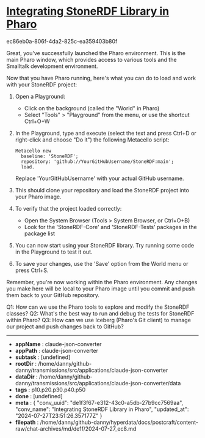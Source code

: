 # [Integrating StoneRDF Library in Pharo](https://claude.ai/chat/de1f3f67-e312-43c0-a5db-27b9cc7569aa)

ec86eb0a-806f-4da2-825c-ea359403b80f

 Great, you've successfully launched the Pharo environment. This is the main Pharo window, which provides access to various tools and the Smalltalk development environment.

Now that you have Pharo running, here's what you can do to load and work with your StoneRDF project:

1. Open a Playground:
   - Click on the background (called the "World" in Pharo)
   - Select "Tools" > "Playground" from the menu, or use the shortcut Ctrl+O+W

2. In the Playground, type and execute (select the text and press Ctrl+D or right-click and choose "Do it") the following Metacello script:

   ```smalltalk
   Metacello new
     baseline: 'StoneRDF';
     repository: 'github://YourGitHubUsername/StoneRDF:main';
     load.
   ```

   Replace 'YourGitHubUsername' with your actual GitHub username.

3. This should clone your repository and load the StoneRDF project into your Pharo image.

4. To verify that the project loaded correctly:
   - Open the System Browser (Tools > System Browser, or Ctrl+O+B)
   - Look for the 'StoneRDF-Core' and 'StoneRDF-Tests' packages in the package list

5. You can now start using your StoneRDF library. Try running some code in the Playground to test it out.

6. To save your changes, use the 'Save' option from the World menu or press Ctrl+S.

Remember, you're now working within the Pharo environment. Any changes you make here will be local to your Pharo image until you commit and push them back to your GitHub repository.

Q1: How can we use the Pharo tools to explore and modify the StoneRDF classes?
Q2: What's the best way to run and debug the tests for StoneRDF within Pharo?
Q3: How can we use Iceberg (Pharo's Git client) to manage our project and push changes back to GitHub?

---

* **appName** : claude-json-converter
* **appPath** : claude-json-converter
* **subtask** : [undefined]
* **rootDir** : /home/danny/github-danny/transmissions/src/applications/claude-json-converter
* **dataDir** : /home/danny/github-danny/transmissions/src/applications/claude-json-converter/data
* **tags** : p10.p20.p30.p40.p50
* **done** : [undefined]
* **meta** : {
  "conv_uuid": "de1f3f67-e312-43c0-a5db-27b9cc7569aa",
  "conv_name": "Integrating StoneRDF Library in Pharo",
  "updated_at": "2024-07-27T23:51:26.357177Z"
}
* **filepath** : /home/danny/github-danny/hyperdata/docs/postcraft/content-raw/chat-archives/md/de1f/2024-07-27_ec8.md